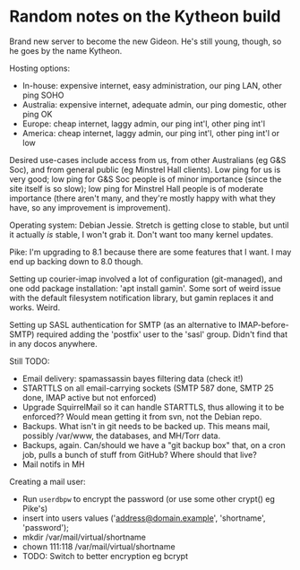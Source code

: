 Random notes on the Kytheon build
=================================

Brand new server to become the new Gideon. He's still young, though, so he goes
by the name Kytheon.

Hosting options:
* In-house: expensive internet, easy administration, our ping LAN, other ping SOHO
* Australia: expensive internet, adequate admin, our ping domestic, other ping OK
* Europe: cheap internet, laggy admin, our ping int'l, other ping int'l
* America: cheap internet, laggy admin, our ping int'l, other ping int'l or low

Desired use-cases include access from us, from other Australians (eg G&S Soc), and
from general public (eg Minstrel Hall clients). Low ping for us is very good; low
ping for G&S Soc people is of minor importance (since the site itself is so slow);
low ping for Minstrel Hall people is of moderate importance (there aren't many,
and they're mostly happy with what they have, so any improvement is improvement).

Operating system: Debian Jessie. Stretch is getting close to stable, but until it
actually _is_ stable, I won't grab it. Don't want too many kernel updates.

Pike: I'm upgrading to 8.1 because there are some features that I want. I may
end up backing down to 8.0 though.

Setting up courier-imap involved a lot of configuration (git-managed), and one
odd package installation: 'apt install gamin'. Some sort of weird issue with the
default filesystem notification library, but gamin replaces it and works. Weird.

Setting up SASL authentication for SMTP (as an alternative to IMAP-before-SMTP)
required adding the 'postfix' user to the 'sasl' group. Didn't find that in any
docos anywhere.

Still TODO:
* Email delivery: spamassassin bayes filtering data (check it!)
* STARTTLS on all email-carrying sockets (SMTP 587 done, SMTP 25 done, IMAP
  active but not enforced)
* Upgrade SquirrelMail so it can handle STARTTLS, thus allowing it to be
  enforced?? Would mean getting it from svn, not the Debian repo.
* Backups. What isn't in git needs to be backed up. This means mail, possibly
  /var/www, the databases, and MH/Torr data.
* Backups, again. Can/should we have a "git backup box" that, on a cron job,
  pulls a bunch of stuff from GitHub? Where should that live?
* Mail notifs in MH

Creating a mail user:
* Run `userdbpw` to encrypt the password (or use some other crypt() eg Pike's)
* insert into users values ('address@domain.example', 'shortname', 'password');
* mkdir /var/mail/virtual/shortname
* chown 111:118 /var/mail/virtual/shortname
* TODO: Switch to better encryption eg bcrypt
